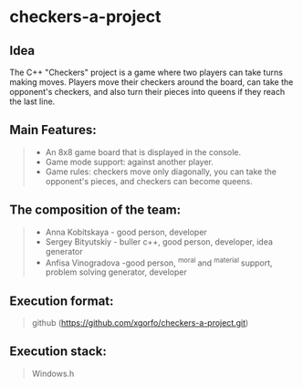 # checkers-a-project
## Idea

The C++ "Checkers" project is a game where two players can take turns making moves. Players move their checkers around the board, can take the opponent's checkers, and also turn their pieces into queens if they reach the last line.

##  Main Features:
> - An 8x8 game board that is displayed in the console.
> - Game mode support: against another player.
> - Game rules: checkers move only diagonally, you can take the opponent's pieces, and checkers can become queens.

## The composition of the team:
> - Anna Kobitskaya - good person, developer
> - Sergey Bityutskiy - buller c++, good person, developer, idea generator
> - Anfisa Vinogradova -good person, <sup> moral </sup> and <sup> material </sup> support, problem solving generator, developer

## Execution format:
> github (https://github.com/xgorfo/checkers-a-project.git)

## Execution stack:
> Windows.h
